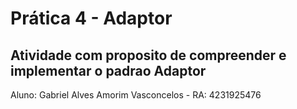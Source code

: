 # Prática 4 - Adaptor

## Atividade com proposito de compreender e implementar o padrao Adaptor

Aluno: Gabriel Alves Amorim Vasconcelos - RA: 4231925476
